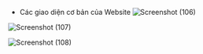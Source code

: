 - Các giao diện cơ bản của Website 
![Screenshot (106)](https://github.com/user-attachments/assets/2e254b7b-9fe8-41b0-8f05-cf6973b009cb)

![Screenshot (107)](https://github.com/user-attachments/assets/144e4634-6f8d-4be7-8926-cc0bdf82bb66)

![Screenshot (108)](https://github.com/user-attachments/assets/bff9a5b5-8ee9-4965-bccf-9a0e0533468f)
